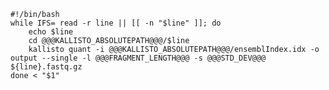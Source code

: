	#!/bin/bash
	while IFS= read -r line || [[ -n "$line" ]]; do
		echo $line
		cd @@@KALLISTO_ABSOLUTEPATH@@@/$line
		kallisto quant -i @@@KALLISTO_ABSOLUTEPATH@@@/ensemblIndex.idx -o output --single -l @@@FRAGMENT_LENGTH@@@ -s @@@STD_DEV@@@ ${line}.fastq.gz
	done < "$1"

